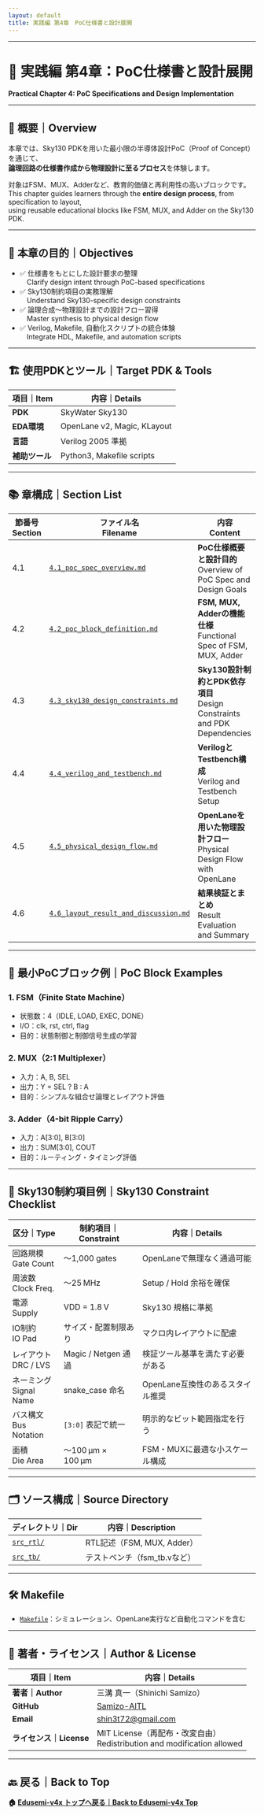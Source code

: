 ```yaml
---
layout: default
title: 実践編 第4章　PoC仕様書と設計展開
---
```


---

# 🧩 実践編 第4章：PoC仕様書と設計展開  
**Practical Chapter 4: PoC Specifications and Design Implementation**

---

## 📘 概要｜Overview

本章では、Sky130 PDKを用いた最小限の半導体設計PoC（Proof of Concept）を通じて、  
**論理回路の仕様書作成から物理設計に至るプロセス**を体験します。

対象はFSM、MUX、Adderなど、教育的価値と再利用性の高いブロックです。  
This chapter guides learners through the **entire design process**, from specification to layout,  
using reusable educational blocks like FSM, MUX, and Adder on the Sky130 PDK.

---

## 🎯 本章の目的｜Objectives

- ✅ 仕様書をもとにした設計要求の整理  
 Clarify design intent through PoC-based specifications  
- ✅ Sky130制約項目の実務理解  
 Understand Sky130-specific design constraints  
- ✅ 論理合成～物理設計までの設計フロー習得  
 Master synthesis to physical design flow  
- ✅ Verilog, Makefile, 自動化スクリプトの統合体験  
 Integrate HDL, Makefile, and automation scripts

---

## 🏗️ 使用PDKとツール｜Target PDK & Tools

| 項目｜Item | 内容｜Details |
|---------|------------------------------|
| **PDK** | SkyWater Sky130 |
| **EDA環境** | OpenLane v2, Magic, KLayout |
| **言語** | Verilog 2005 準拠 |
| **補助ツール** | Python3, Makefile scripts |

---

## 📚 章構成｜Section List

| **節番号<br>Section** | **ファイル名<br>Filename** | **内容<br>Content** |
|-----------------------|-----------------------------|----------------------|
| 4.1 | [`4.1_poc_spec_overview.md`](4.1_poc_spec_overview.md) | **PoC仕様概要と設計目的**<br>Overview of PoC Spec and Design Goals |
| 4.2 | [`4.2_poc_block_definition.md`](4.2_poc_block_definition.md) | **FSM, MUX, Adderの機能仕様**<br>Functional Spec of FSM, MUX, Adder |
| 4.3 | [`4.3_sky130_design_constraints.md`](4.3_sky130_design_constraints.md) | **Sky130設計制約とPDK依存項目**<br>Design Constraints and PDK Dependencies |
| 4.4 | [`4.4_verilog_and_testbench.md`](4.4_verilog_and_testbench.md) | **VerilogとTestbench構成**<br>Verilog and Testbench Setup |
| 4.5 | [`4.5_physical_design_flow.md`](4.5_physical_design_flow.md) | **OpenLaneを用いた物理設計フロー**<br>Physical Design Flow with OpenLane |
| 4.6 | [`4.6_layout_result_and_discussion.md`](4.6_layout_result_and_discussion.md) | **結果検証とまとめ**<br>Result Evaluation and Summary |

---

## 🧱 最小PoCブロック例｜PoC Block Examples

### 1. FSM（Finite State Machine）

- 状態数：4（IDLE, LOAD, EXEC, DONE）  
- I/O：clk, rst, ctrl, flag  
- 目的：状態制御と制御信号生成の学習

### 2. MUX（2:1 Multiplexer）

- 入力：A, B, SEL  
- 出力：Y = SEL ? B : A  
- 目的：シンプルな組合せ論理とレイアウト評価

### 3. Adder（4-bit Ripple Carry）

- 入力：A[3:0], B[3:0]  
- 出力：SUM[3:0], COUT  
- 目的：ルーティング・タイミング評価

---

## 📏 Sky130制約項目例｜Sky130 Constraint Checklist

| **区分｜Type**            | **制約項目｜Constraint** | **内容｜Details**                          |
|---------------------------|---------------------------|-------------------------------------------|
| 回路規模<br>Gate Count     | ～1,000 gates              | OpenLaneで無理なく通過可能                  |
| 周波数<br>Clock Freq.     | ～25 MHz                  | Setup / Hold 余裕を確保                    |
| 電源<br>Supply            | VDD = 1.8 V               | Sky130 規格に準拠                          |
| IO制約<br>IO Pad          | サイズ・配置制限あり          | マクロ内レイアウトに配慮                    |
| レイアウト<br>DRC / LVS   | Magic / Netgen 通過         | 検証ツール基準を満たす必要がある             |
| ネーミング<br>Signal Name | snake_case 命名             | OpenLane互換性のあるスタイル推奨             |
| バス構文<br>Bus Notation  | `[3:0]` 表記で統一            | 明示的なビット範囲指定を行う                 |
| 面積<br>Die Area          | ～100 µm × 100 µm         | FSM・MUXに最適な小スケール構成              |

---

## 🗂 ソース構成｜Source Directory

| ディレクトリ｜Dir | 内容｜Description |
|-------------------|-----------------------------|
| [`src_rtl/`](src_rtl/) | RTL記述（FSM, MUX, Adder） |
| [`src_tb/`](src_tb/) | テストベンチ（fsm_tb.vなど） |

---

## 🛠 Makefile

- [`Makefile`](Makefile)：シミュレーション、OpenLane実行など自動化コマンドを含む

---

## 👤 著者・ライセンス｜Author & License

| 項目｜Item | 内容｜Details |
|------------|----------------------------|
| **著者｜Author** | 三溝 真一（Shinichi Samizo） |
| **GitHub** | [Samizo-AITL](https://github.com/Samizo-AITL) |
| **Email** | [shin3t72@gmail.com](mailto:shin3t72@gmail.com) |
| **ライセンス｜License** | MIT License（再配布・改変自由）<br>Redistribution and modification allowed |

---

## 🔙 戻る｜Back to Top
**🏠 [Edusemi-v4x トップへ戻る｜Back to Edusemi-v4x Top](../README.md)**

